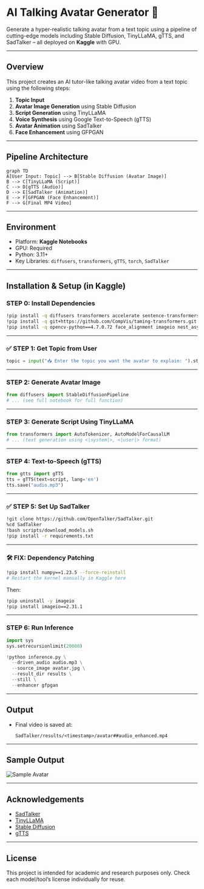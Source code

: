 #  AI Talking Avatar Generator 🎥  
Generate a hyper-realistic talking avatar from a text topic using a pipeline of cutting-edge models including Stable Diffusion, TinyLLaMA, gTTS, and SadTalker – all deployed on **Kaggle** with GPU.

---

##  Overview

This project creates an AI tutor-like talking avatar video from a text topic using the following steps:

1. **Topic Input**
2. **Avatar Image Generation** using Stable Diffusion
3. **Script Generation** using TinyLLaMA
4. **Voice Synthesis** using Google Text-to-Speech (gTTS)
5. **Avatar Animation** using SadTalker
6. **Face Enhancement** using GFPGAN

---

##  Pipeline Architecture

```mermaid
graph TD
A[User Input: Topic] --> B[Stable Diffusion (Avatar Image)]
B --> C[TinyLLaMA (Script)]
C --> D[gTTS (Audio)]
D --> E[SadTalker (Animation)]
E --> F[GFPGAN (Face Enhancement)]
F --> G[Final MP4 Video]
```

---

##  Environment

- Platform: **Kaggle Notebooks**
- GPU:  Required
- Python: 3.11+
- Key Libraries: `diffusers`, `transformers`, `gTTS`, `torch`, `SadTalker`

---

##  Installation & Setup (in Kaggle)

###  STEP 0: Install Dependencies

```bash
!pip install -q diffusers transformers accelerate sentence-transformers gTTS faiss-cpu gradio
!pip install -q git+https://github.com/CompVis/taming-transformers.git
!pip install -q opencv-python==4.7.0.72 face_alignment imageio nest_asyncio
```

---

### ✅ STEP 1: Get Topic from User

```python
topic = input("📥 Enter the topic you want the avatar to explain: ").strip()
```

---

###  STEP 2: Generate Avatar Image

```python
from diffusers import StableDiffusionPipeline
# ... (see full notebook for full function)
```

---

###  STEP 3: Generate Script Using TinyLLaMA

```python
from transformers import AutoTokenizer, AutoModelForCausalLM
# ... (text generation using <|system|>, <|user|> format)
```

---

###  STEP 4: Text-to-Speech (gTTS)

```python
from gtts import gTTS
tts = gTTS(text=script, lang='en')
tts.save("audio.mp3")
```

---

### ✅ STEP 5: Set Up SadTalker

```bash
!git clone https://github.com/OpenTalker/SadTalker.git
%cd SadTalker
!bash scripts/download_models.sh
!pip install -r requirements.txt
```

---

### 🛠 FIX: Dependency Patching

```bash
!pip install numpy==1.23.5 --force-reinstall
# Restart the kernel manually in Kaggle here
```

Then:

```bash
!pip uninstall -y imageio
!pip install imageio==2.31.1
```

---

###  STEP 6: Run Inference

```python
import sys
sys.setrecursionlimit(20000)

!python inference.py \
  --driven_audio audio.mp3 \
  --source_image avatar.jpg \
  --result_dir results \
  --still \
  --enhancer gfpgan
```

---

##  Output

- Final video is saved at:
  ```
  SadTalker/results/<timestamp>/avatar##audio_enhanced.mp4
  ```

---

##  Sample Output

![Sample Avatar](https://via.placeholder.com/500x280.png?text=Generated+Avatar+Preview)

---

##  Acknowledgements

- [SadTalker](https://github.com/OpenTalker/SadTalker)
- [TinyLLaMA](https://huggingface.co/TinyLlama/TinyLlama-1.1B-Chat-v1.0)
- [Stable Diffusion](https://huggingface.co/runwayml/stable-diffusion-v1-5)
- [gTTS](https://pypi.org/project/gTTS/)

---

##  License

This project is intended for academic and research purposes only. Check each model/tool’s license individually for reuse.
